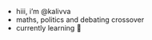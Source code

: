 - hiii, i’m @kalivva
- maths, politics and debating crossover
- currently learning 🌱

<!---
kalivva/kalivva is a ✨ special ✨ repository because its `README.md` (this file) appears on your GitHub profile.
You can click the Preview link to take a look at your changes.
--->
